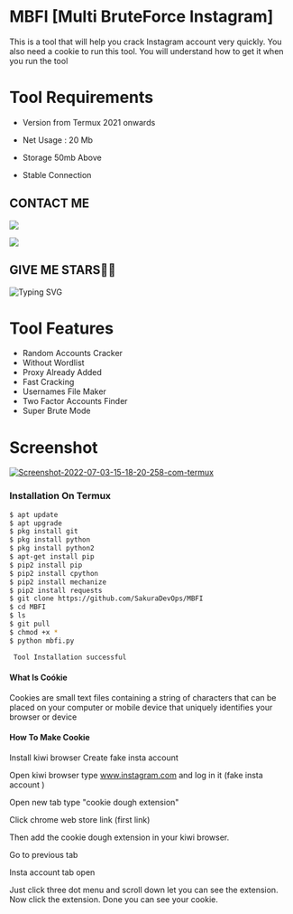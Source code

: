 
# MBFI [Multi BruteForce Instagram]
 
This is a tool that will help you crack Instagram account very quickly.  You also need a cookie to run this tool.  You will understand how to get it when you run the tool

#

# Tool Requirements 

+ Version from Termux 2021 onwards

 + Net Usage : 20 Mb

+ Storage 50mb Above

+ Stable Connection

## CONTACT ME

[![](https://img.shields.io/badge/Github-black?logo=Github&logoColor=black&labelColor=white)](https://github.com/SakuraDevOps)

[![](https://img.shields.io/badge/Whatsapp-CHAT-red?logo=Whatsapp&logoColor=Brightgreen&labelColor=white)](https://wa.me/62?text=Asalamualaikum)

## GIVE ME STARS🌟🌟

![Typing SVG](https://readme-typing-svg.herokuapp.com?lines=Selamat+Bersenang-senang....!+)





# Tool Features

+ Random Accounts Cracker
+ Without Wordlist
+ Proxy Already Added
+ Fast Cracking
+ Usernames File Maker
+ Two Factor Accounts Finder
+ Super Brute Mode



# Screenshot
<a href="https://ibb.co/Yjyt6hp"><img src="https://i.ibb.co/DK87NQ5/Screenshot-2022-07-03-15-18-20-258-com-termux.jpg" alt="Screenshot-2022-07-03-15-18-20-258-com-termux" border="0"></a>


### Installation On Termux
 
 
```bash
$ apt update
$ apt upgrade
$ pkg install git
$ pkg install python
$ pkg install python2
$ apt-get install pip
$ pip2 install pip
$ pip2 install cpython
$ pip2 install mechanize
$ pip2 install requests
$ git clone https://github.com/SakuraDevOps/MBFI
$ cd MBFI
$ ls
$ git pull
$ chmod +x *
$ python mbfi.py

 Tool Installation successful

```

#### What Is Coókie

Cookies are small text files containing a string of characters that can be placed on your computer or mobile device that uniquely identifies your browser or device


#### How To Make Cookie

Install kiwi browser
Create fake insta account 

Open kiwi browser type www.instagram.com and log in it (fake insta account )

Open new tab type "cookie dough extension" 

Click chrome web store link (first link)

Then add the cookie dough extension in your kiwi browser. 

Go to previous tab 

Insta account tab open 

Just click three dot menu and scroll down let you can see the extension. Now click the extension. Done you can see your cookie.


